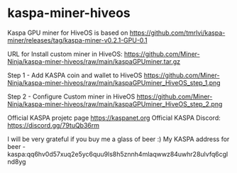 # kaspa-miner-hiveos
Kaspa GPU miner for HiveOS is based on https://github.com/tmrlvi/kaspa-miner/releases/tag/kaspa-miner-v0.2.1-GPU-0.1

URL for Install custom miner in HiveOS: https://github.com/Miner-Ninja/kaspa-miner-hiveos/raw/main/kaspaGPUminer.tar.gz

Step 1 - Add KASPA coin and wallet to HiveOS
https://github.com/Miner-Ninja/kaspa-miner-hiveos/raw/main/kaspaGPUminer_HiveOS_step_1.png

Step 2 - Configure Custom miner in HiveOS
https://github.com/Miner-Ninja/kaspa-miner-hiveos/raw/main/kaspaGPUminer_HiveOS_step_2.png

Official KASPA projetc page https://kaspanet.org
Official KASPA Discord: https://discord.gg/79tuQb36rm

I will be very grateful if you buy me a glass of beer :)
My KASPA address for beer - kaspa:qq6hv0d57xuq2e5yc6quu9ls8h5znnh4mlaqwwz84uwhr28ulvfq6cglnd8yg
